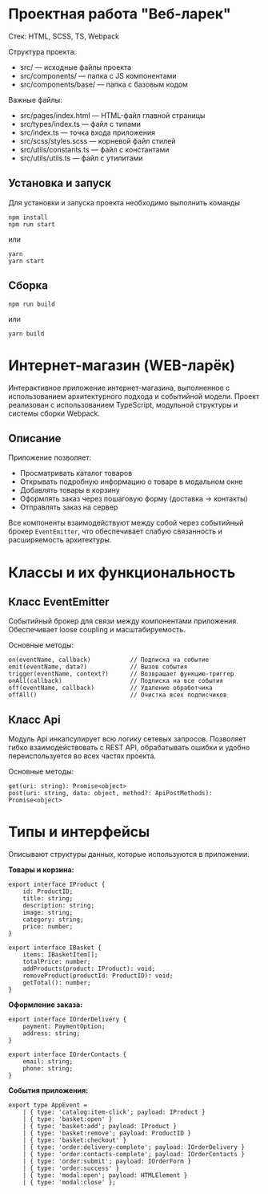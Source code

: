 # Проектная работа "Веб-ларек"

Стек: HTML, SCSS, TS, Webpack

Структура проекта:
- src/ — исходные файлы проекта
- src/components/ — папка с JS компонентами
- src/components/base/ — папка с базовым кодом

Важные файлы:
- src/pages/index.html — HTML-файл главной страницы
- src/types/index.ts — файл с типами
- src/index.ts — точка входа приложения
- src/scss/styles.scss — корневой файл стилей
- src/utils/constants.ts — файл с константами
- src/utils/utils.ts — файл с утилитами

## Установка и запуск
Для установки и запуска проекта необходимо выполнить команды

```
npm install
npm run start
```

или

```
yarn
yarn start
```
## Сборка

```
npm run build
```

или

```
yarn build
```
# Интернет-магазин (WEB-ларёк)

Интерактивное приложение интернет-магазина, выполненное с использованием архитектурного подхода и событийной модели. Проект реализован с использованием TypeScript, модульной структуры и системы сборки Webpack.

## Описание

Приложение позволяет:

- Просматривать каталог товаров
- Открывать подробную информацию о товаре в модальном окне
- Добавлять товары в корзину
- Оформлять заказ через пошаговую форму (доставка → контакты)
- Отправлять заказ на сервер

Все компоненты взаимодействуют между собой через событийный брокер `EventEmitter`, что обеспечивает слабую связанность и расширяемость архитектуры.

# Классы и их функциональность

## Класс EventEmitter 

Событийный брокер для связи между компонентами приложения. Обеспечивает loose coupling и масштабируемость.

Основные методы:

```
on(eventName, callback)           // Подписка на событие
emit(eventName, data?)            // Вызов события
trigger(eventName, context?)      // Возвращает функцию-триггер
onAll(callback)                   // Подписка на все события
off(eventName, callback)          // Удаление обработчика
offAll()                          // Очистка всех подписчиков
```

## Класс Api

Модуль Api инкапсулирует всю логику сетевых запросов. Позволяет гибко взаимодействовать с REST API, обрабатывать ошибки и удобно переиспользуется во всех частях проекта.

Основные методы:

```
get(uri: string): Promise<object>
post(uri: string, data: object, method?: ApiPostMethods): Promise<object>
```

# Типы и интерфейсы

Описывают структуры данных, которые используются в приложении.

**Товары и корзина:**

```
export interface IProduct {
    id: ProductID;
    title: string;
    description: string;
    image: string;
    category: string;
    price: number;
}

export interface IBasket {
    items: IBasketItem[];
    totalPrice: number;
    addProducts(product: IProduct): void;
    removeProduct(productId: ProductID): void;
    getTotal(): number;
}
```

**Оформление заказа:**

```
export interface IOrderDelivery {
    payment: PaymentOption;
    address: string;
}

export interface IOrderContacts {
    email: string;
    phone: string;
}
```

**События приложения:**

```
export type AppEvent =
    | { type: 'catalog:item-click'; payload: IProduct }
    | { type: 'basket:open' }
    | { type: 'basket:add'; payload: IProduct }
    | { type: 'basket:remove'; payload: ProductID }
    | { type: 'basket:checkout' }
    | { type: 'order:delivery-complete'; payload: IOrderDelivery }
    | { type: 'order:contacts-complete'; payload: IOrderContacts }
    | { type: 'order:submit'; payload: IOrderForm }
    | { type: 'order:success' }
    | { type: 'modal:open'; payload: HTMLElement }
    | { type: 'modal:close' };
```